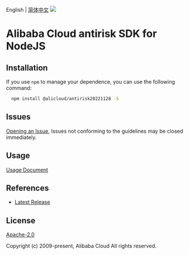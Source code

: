 English | [简体中文](README-CN.md)
![](https://aliyunsdk-pages.alicdn.com/icons/AlibabaCloud.svg)

# Alibaba Cloud antirisk SDK for NodeJS

## Installation
If you use `npm` to manage your dependence, you can use the following command:

```sh
  npm install @alicloud/antirisk20221128 -S
```

## Issues
[Opening an Issue](https://github.com/aliyun/alibabacloud-typescript-sdk/issues/new), Issues not conforming to the guidelines may be closed immediately.

## Usage
[Usage Document](https://github.com/aliyun/alibabacloud-typescript-sdk/blob/master/docs/Usage-EN.md#quick-examples)

## References
* [Latest Release](https://github.com/aliyun/alibabacloud-typescript-sdk/)

## License
[Apache-2.0](http://www.apache.org/licenses/LICENSE-2.0)

Copyright (c) 2009-present, Alibaba Cloud All rights reserved.
